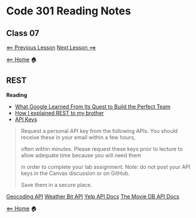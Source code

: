 # Code 301 Reading Notes

## Class 07

[<== Previous Lesson](class6.md) [Next Lesson ==>](class8.md)

[<== Home](README.md) 🏠

## REST

**Reading**
+ [What Google Learned From Its Quest to Build the Perfect Team](https://www.google.com/amp/mobile.nytimes.com/2016/02/28/magazine/what-google-learned-from-its-quest-to-build-the-perfect-team.amp.html)
+ [How I explained REST to my brother](https://gist.github.com/brookr/5977550)
+ [API Keys]()

> Request a personal API key from the following APIs. You should receive these in your email within a few hours, 
>
> often within minutes. Please request these keys prior to lecture to allow adequate time because you will need them 
> 
> in order to complete your lab assignment. Note: do not post your API keys in the Canvas discussion or on GitHub. 
> 
> Save them in a secure place.

[Geocoding API](https://locationiq.com/)
[Weather Bit API](https://www.weatherbit.io/)
[Yelp API Docs](https://www.yelp.com/developers/documentation/v3/business_search)
[The Movie DB API Docs](https://developers.themoviedb.org/3/getting-started/introduction)

[<== Home](README.md) 🏠
